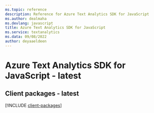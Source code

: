 ```yaml
---
ms.topic: reference
description: Reference for Azure Text Analytics SDK for JavaScript
ms.author: dealmaha
ms.devlang: javascript
title: Azure Text Analytics SDK for JavaScript
ms.service: textanalytics
ms.data: 09/08/2022
author: deyaaeldeen
---
```

# Azure Text Analytics SDK for JavaScript - latest

## Client packages - latest
[!INCLUDE [client-packages](text-analytics-client-index.md)]